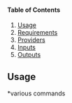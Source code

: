 #### <project-name>

#### Table of Contents
1. [Usage](#usage)
2. [Requirements](#requirements)
3. [Providers](#Providers)
4. [Inputs](#inputs)
5. [Outputs](#outputs)
## Usage
*various commands
<!-- BEGINNING OF PRE-COMMIT-TERRAFORM DOCS HOOK -->
<!-- END OF PRE-COMMIT-TERRAFORM DOCS HOOK -->